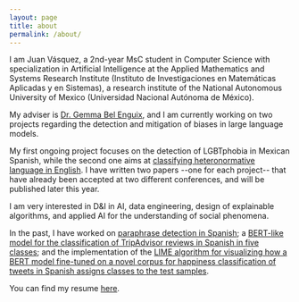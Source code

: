 ```yaml
---
layout: page
title: about
permalink: /about/
---
```


I am Juan Vásquez, a 2nd-year MsC student in Computer Science with specialization in Artificial Intelligence at the Applied Mathematics and Systems Research Institute (Instituto de Investigaciones en Matemáticas Aplicadas y en Sistemas), a research institute of the National Autonomous University of Mexico (Universidad Nacional Autónoma de México).

My adviser is [Dr. Gemma Bel Enguix](https://scholar.google.com/citations?hl=en&user=RXWYz10AAAAJ), and I am currently working on two projects regarding the detection and mitigation of biases in large language models. 

My first ongoing project focuses on the detection of LGBTphobia in Mexican Spanish, while the second one aims at [classifying heteronormative language in English](). I have written two papers --one for each project-- that have already been accepted at two different conferences, and will be published later this year.

I am very interested in D&I in AI, data engineering, design of explainable algorithms, and applied AI for the understanding of social phenomena.

In the past, I have worked on [paraphrase detection in Spanish](https://sites.google.com/view/par-mex/home); a [BERT-like model for the classification of TripAdvisor reviews in Spanish in five classes](https://github.com/juanmvsa/Sentiment-Analysis-TripAdvisor-Spanish); and the implementation of the [LIME algorithm for visualizing how a BERT model fine-tuned on a novel corpus for happiness classification of tweets in Spanish assigns classes to the test samples](https://github.com/juanmvsa/BertClassifierMultilingual). 

You can find my resume [here](https://juanmvsa.github.io/docs/cv.pdf).
